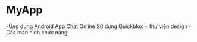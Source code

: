 # MyApp

-Ứng dụng Android App Chat Online
Sử dụng Quickblox + thư viện design
-Các màn hình chức năng
